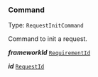 

### Command

Type: `RequestInitCommand`

Command to init a request.

  
<article>

***frameworkId*** [`RequirementId`](/docs/dsl-requirementid--page#dsl-requirementid) 

</article>
<article>

***id*** [`RequestId`](#requestid) 

</article>


